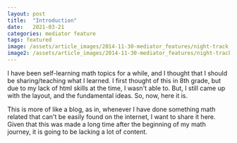 ```yaml
---
layout: post
title:  "Introduction"
date:   2021-03-21
categories: mediator feature
tags: featured
image: /assets/article_images/2014-11-30-mediator_features/night-track.JPG
image2: /assets/article_images/2014-11-30-mediator_features/night-track-mobile.JPG
---
```

I have been self-learning math topics for a while, and I thought that I should be sharing/teaching what I learned. I first thought of this in 8th grade, but due to my lack of html skills at the time, I wasn't able to. But, I still came up with the layout, and the fundamental ideas. So, now, here it is. 

This is more of like a blog, as in, whenever I have done something math related that can't be easily found on the internet, I want to share it here. Given that this was made a long time after the beginning of my math journey, it is going to be lacking a lot of content. 
